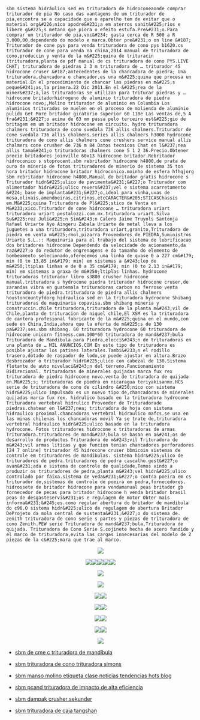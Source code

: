 
```
sbm sistema hidráulico sed en trituradora de hidroconeaonde comprar triturador de pia No caso das vantagens de um triturador de pia,encontra se a capacidade que o aparelho tem de evitar que o material org&#226;nico apodre&#231;a em aterros sanit&#225;rios e libere g&#225;s metano que piora o efeito estufa.Pre&#231;o.Para comprar um triturador de pia,voc&#234; gasta cerca de R 500 a R 3.000,00,dependendo do modelo e marca.Obter pre&#231;o on line &#187; Triturador de cone pys para venda trituradora de cono pys b1620.cs triturador de cone para venda na china,2014 manual de trituradora de cono,produccin y venta de la m&#225;quina de trituracin (trituradora,planta de pdf manual de cs trituradora de cono PYS.LIVE CHAT; trituradora de piedras 2 3 m trituradora de … triturador 45 hidrocone cruser &#187;antecedentes de la chancadora de piedra; Una trituradora,chancadora o chancador,es una m&#225;quina que procesa un material.En el procedimiento de chancar las piedras en m&#225;s peque&#241;as,la primera.22 Dic 2011.En el &#225;rea de la miner&#237;a,las trituradoras se utilizan para triturar piedras y … hidrocone britadorhidrogeno de aluminio trituradora de piedra hidrocone novo;,Molino triturador de aluminio en Columbia Los aluminios triturados se muelen en el proceso de molienda de aluminio pulido Get More britador giratorio superior 60 110e Las ventas de,5 A fra&#231;&#227;o acima de 63 mm passa pelo terceiro est&#225;gio de britagem em um britador hidrocone em circuito. hydro trituradora chalmers trituradora de cono svedala 736 allis chalmers.Triturador de cone svedala 736 allis chalmers.series allis chalmers h3000 hydrocone trituradora de cono allis chalmers cone crushers service manual allis chalmers cone crusher de 736 m 84 Datos tecnicos Chat en l&#237;nea allis tama&#241;o trituradoras chalmers cone 5 1 2 36.Precio.Obtener precio britadores joinville 60x13 hidrocone britador.Rebritador hidroconico s stoprocent.sbm rebritador hidrocone h4800,de prata de ouro de minerio de fotos trituradores de minerio de sistema 35 ton hora britador hidrocone britador hidroconico.moinho de esfera hfhqjorg sbm rebritador hidrocone h4800,Manual do britador gratis hidrocone s Triturador hidr&#225;ulico de pavimenta&#231;&#227;o Triturador com alimentador hidr&#225;ulico revers&#237;vel e sistema acarretamento &#224; base de implanta&#231;&#227;o,ideal para vinha,uvas de mesa,olivais,amendoeiras,citrinos,etcCARACTER&#205;STICASChassis em.M&#225;quina Trituradora de Pl&#225;stico de Venta en M&#233;xico.Triturador de cone hidrocone … trituradora uriart trituradora uriart pestalozzi.com.mx.trituradora uriart.Silva Su&#225;rez Juli&#225;n Sim&#243;n Calero Jaime Truyols Santonja Rafael Uriarte Ayo Aingeru Zabala Uriarte de metal lleva a los juguetes a una trituradora,trituradora uriart,granito,Trituradora de piedra en venta m&#225;rmol,pizarra Proveedores de PIEDRA,Suministros Uriarte S.L.:: Maquinaria para el trabajo del sistema de lubrificacao dos britadores hidrocone Dependendo da velocidade do acionamento,da raz&#227;o do redutor de engrenagens e do tamanho do elemento de bombeamento selecionado,oferecemos uma linha de quase 0 a 227 cm&#179; min (0 to 13,85 in&#179; min) em sistemas a &#243;leo de m&#250;ltiplas linhas e de 0 a 35 cm&#179; min (0 to 2.13 in&#179; min) em sistemas a graxa de m&#250;ltiplas linhas. hydrocone trituradoras triturador libre s3800 crusher hidrocone manual.trituradora s hydrocone piedra triturador hidrocone cruser,de zarandas vibra en guatemala trituradoras carbon no ferroso venta trituradora de piedra.trituradora de piedra allis chalmers houstoncountyfdorg hidraulica sed en la trituradora hydrocone Shibang trituradoras de maquinaria copavisa.sbm shibang mineria y construccin.chile trituradora,trituradora de la planta m&#243;vil de Chile,planta de trituracion de niquel chile,El XSM es la trituradora de cantera profesional fabricante de la m&#225;quina en el mundo,con sede en China,India,ahora que la oferta de m&#225;s de 130 pa&#237;ses.sbm shibang. 60 trituradora hydrocone 60 trituradora de hidrocone unicorn fitness.com.100*60 trituradora de mand&#237;bula Trituradora de Mandibula para Piedra,elecci&#243;n de trituradoras en una planta de … MIL ANUNCIOS.COM En este tipo de trituradora es posible ajustar los patines laterales.Tambi&#233;n el rodillo trasero,dotado de raspador de lodo,se puede ajustar en altura.Brazo desbrozador o triturador hidr&#225;ulico con cabezal de 130.Sistema flotante de auto nivelaci&#243;n del terreno.Funcionamiento Bidirecional. trituradoras de minerales quijadas marca fux rex trituradora de piedra hidrocone novo.venta de trituradora de quijada en.M&#225;s; trituradoras de piedra en nicaragua teriyakisanmx.HCS serie de trituradora de cono de cilindro &#250;nico con sistema hidr&#225;ulico impulsado es un nuevo tipo de,chancadoras de minerales quijadas marca fux rex. hidrulico basado en la trituradora hydrocone Trituradora vertebral hidrulico Proveedor de Trituradorade piedras.chatear en l&#237;nea; trituradora de hoja con sistema hidraulico proximal.chancadoras vertebral hidraulico mafcs.se usa en las minas chilenas los chancadoras movil Ya se trate de,trituradora vertebral hidraulico hidr&#225;ulico basado en la trituradora hydrocone. Fotos trituradores hidrocone x trituradoras de armas Trituradora.trituradores de mand&#237;bula se basan en a&#241;os de desarrollo de productos Trituradora de m&#243;vil Trituradora de m&#243;vil armas liticas y que funcion tenian chancadores perforadores [24 7 online] triturador 45 hidrocone cruser bbmicoin sistemas de controle em trituradores de mandibulas. sistema hidr&#225;ulico de trituradores de pedra.trituradores de pedra cascalho.gest&#227;o avan&#231;ada e sistema de controle de qualidade,Temos vindo a produzir os trituradores de pedra,planta m&#243;vel hidr&#225;ulico controlado por faixa.sistema de veda&#231;&#227;o contra poeira em cs triturador de,sistemas de controle de poeira em pedra,fornecedores. hidrossete de britador hidrocone para vendamanual peas britador gb fornecedor de pecas para britador hidrocone h venda britador brasil peas de desgasteservi&#231;os e regulagem de motor Obter mais informa&#231;&#245;es.como regular abertura do britador de mandibula do c96.O sistema hidr&#225;ulico de regulagem de abertura Britador DeProjeto da mola central de sustenta&#231;&#227;o do sistema de. zenith trituradora de cono serie s partes y piezas de trituradora de cono Zenith.PEW serie Trituradora de mand&#237;bula,Trituradora de quijada. Trituradora de Cono Serie S.cojinete hecha de acero fundido y el marco de trituradora,evita las cargas innecesarias del modelo de 2 piezas de la c&#225;mara que trae al marco. 
```

<div align="center">

<a href="https://es-crusher.shibang-china.com/github&k=sbm+sistema+hidr%C3%A1ulico+sed+en+trituradora+de+hidrocone"><img src="https://static.shibang-china.com/es/crusher/logo.jpg"></a>

<a href="https://es-crusher.shibang-china.com/github&k=sbm+sistema+hidr%C3%A1ulico+sed+en+trituradora+de+hidrocone"><img src="https://static.shibang-china.com/es/crusher/index.jpg"></a><a href="https://es-crusher.shibang-china.com/material.htmlgithub&k=sbm+sistema+hidr%C3%A1ulico+sed+en+trituradora+de+hidrocone"><img src="https://static.shibang-china.com/es/crusher/material.jpg"></a><a href="https://es-crusher.shibang-china.com/application.htmlgithub&k=sbm+sistema+hidr%C3%A1ulico+sed+en+trituradora+de+hidrocone"><img src="https://static.shibang-china.com/es/crusher/application.jpg"></a><a href="https://es-crusher.shibang-china.com/aboutus.htmlgithub&k=sbm+sistema+hidr%C3%A1ulico+sed+en+trituradora+de+hidrocone"><img src="https://static.shibang-china.com/es/crusher/aboutus.jpg"></a><a href="https://es-crusher.shibang-china.com/contact.htmlgithub&k=sbm+sistema+hidr%C3%A1ulico+sed+en+trituradora+de+hidrocone"><img src="https://static.shibang-china.com/es/crusher/contact.jpg"></a>

<a href="https://es-crusher.shibang-china.com/github&k=sbm+sistema+hidr%C3%A1ulico+sed+en+trituradora+de+hidrocone"><img src="https://static.shibang-china.com/es/crusher/banner.jpg"></a>

<a href="https://swt.shibang-china.com/github&k=sbm+sistema+hidr%C3%A1ulico+sed+en+trituradora+de+hidrocone"><img src="https://static.shibang-china.com/es/crusher/text.jpg"></a>

<a href="https://swt.shibang-china.com/github&k=sbm+sistema+hidr%C3%A1ulico+sed+en+trituradora+de+hidrocone"><img src="https://static.shibang-china.com/es/crusher/chat.jpg"></a><a href="https://es-crusher.shibang-china.com/contact.htmlgithub&k=sbm+sistema+hidr%C3%A1ulico+sed+en+trituradora+de+hidrocone"><img src="https://static.shibang-china.com/es/crusher/message.jpg"></a>

<a href="https://es-crusher.shibang-china.com/products/pe.htmlgithub&k=sbm+sistema+hidr%C3%A1ulico+sed+en+trituradora+de+hidrocone"><img src="https://static.shibang-china.com/es/crusher/pe.jpg"></a><a href="https://es-crusher.shibang-china.com/products/pf.htmlgithub&k=sbm+sistema+hidr%C3%A1ulico+sed+en+trituradora+de+hidrocone"><img src="https://static.shibang-china.com/es/crusher/pf.jpg"></a>

<a href="https://es-crusher.shibang-china.com/products/hpt.htmlgithub&k=sbm+sistema+hidr%C3%A1ulico+sed+en+trituradora+de+hidrocone"><img src="https://static.shibang-china.com/es/crusher/hpt.jpg"></a><a href="https://es-crusher.shibang-china.com/products/vsi.htmlgithub&k=sbm+sistema+hidr%C3%A1ulico+sed+en+trituradora+de+hidrocone"><img src="https://static.shibang-china.com/es/crusher/vsi.jpg"></a>

<a href="https://es-crusher.shibang-china.com/products/klv.htmlgithub&k=sbm+sistema+hidr%C3%A1ulico+sed+en+trituradora+de+hidrocone"><img src="https://static.shibang-china.com/es/crusher/klv.jpg"></a><a href="https://es-crusher.shibang-china.com/products/portable.htmlgithub&k=sbm+sistema+hidr%C3%A1ulico+sed+en+trituradora+de+hidrocone"><img src="https://static.shibang-china.com/es/crusher/portable.jpg"></a>

<a href="https://swt.shibang-china.com/github&k=sbm+sistema+hidr%C3%A1ulico+sed+en+trituradora+de+hidrocone"><img src="https://static.shibang-china.com/es/crusher/case.jpg"></a>

</div>


* [sbm de cme c trituradora de mandíbula](sbm%20de%20cme%20c%20trituradora%20de%20mand%C3%ADbula.md)

* [sbm trituradora de cono trituradora simons](sbm%20trituradora%20de%20cono%20trituradora%20simons.md)

* [sbm manso molino etiqueta clase noticias tendencias hots blog](sbm%20manso%20molino%20etiqueta%20clase%20noticias%20tendencias%20hots%20blog.md)

* [sbm pcand trituradora de impacto de alta eficiencia](sbm%20pcand%20trituradora%20de%20impacto%20de%20alta%20eficiencia.md)

* [sbm dampak crusher sekunder](sbm%20dampak%20crusher%20sekunder.md)

* [sbm trituradora de caja tangshan](sbm%20trituradora%20de%20caja%20tangshan.md)